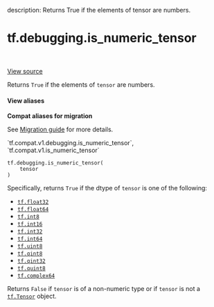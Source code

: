 description: Returns True if the elements of tensor are numbers.

<div itemscope itemtype="http://developers.google.com/ReferenceObject">
<meta itemprop="name" content="tf.debugging.is_numeric_tensor" />
<meta itemprop="path" content="Stable" />
</div>

# tf.debugging.is_numeric_tensor

<!-- Insert buttons and diff -->

<table class="tfo-notebook-buttons tfo-api nocontent" align="left">

</table>

<a target="_blank" href="/code/stable/tensorflow/python/ops/check_ops.py">View source</a>



Returns `True` if the elements of `tensor` are numbers.

<section class="expandable">
  <h4 class="showalways">View aliases</h4>
  <p>
<b>Compat aliases for migration</b>
<p>See
<a href="https://www.tensorflow.org/guide/migrate">Migration guide</a> for
more details.</p>
<p>`tf.compat.v1.debugging.is_numeric_tensor`, `tf.compat.v1.is_numeric_tensor`</p>
</p>
</section>

<pre class="devsite-click-to-copy prettyprint lang-py tfo-signature-link">
<code>tf.debugging.is_numeric_tensor(
    tensor
)
</code></pre>



<!-- Placeholder for "Used in" -->

Specifically, returns `True` if the dtype of `tensor` is one of the following:

* <a href="../../tf.md#float32"><code>tf.float32</code></a>
* <a href="../../tf.md#float64"><code>tf.float64</code></a>
* <a href="../../tf.md#int8"><code>tf.int8</code></a>
* <a href="../../tf.md#int16"><code>tf.int16</code></a>
* <a href="../../tf.md#int32"><code>tf.int32</code></a>
* <a href="../../tf.md#int64"><code>tf.int64</code></a>
* <a href="../../tf.md#uint8"><code>tf.uint8</code></a>
* <a href="../../tf.md#qint8"><code>tf.qint8</code></a>
* <a href="../../tf.md#qint32"><code>tf.qint32</code></a>
* <a href="../../tf.md#quint8"><code>tf.quint8</code></a>
* <a href="../../tf.md#complex64"><code>tf.complex64</code></a>

Returns `False` if `tensor` is of a non-numeric type or if `tensor` is not
a <a href="../../tf/Tensor.md"><code>tf.Tensor</code></a> object.
